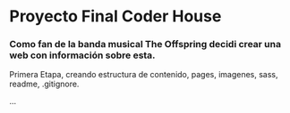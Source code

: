 <h1>Proyecto Final Coder House</h1>

<h3>Como fan de la banda musical The Offspring decidi crear una web con información sobre esta.</h3>

<p>Primera Etapa, creando estructura de contenido, pages, imagenes, sass, readme, .gitignore.</p>
<p>...</p>